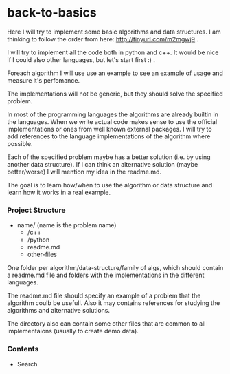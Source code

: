 # back-to-basics


Here I will try to implement some basic algorithms and data structures.
I am thinking to follow the order from here: http://tinyurl.com/m2mgwj9 .

I will try to implement all the code both in python and c++.
It would be nice if I could also other languages, but let's start first :) .

Foreach algorithm I will use use an example to see an example of usage
and measure it's perfomance.

The implementations will not be generic, but they should solve the
specified problem.


In most of the programming languages the algorithms are already builtin in
the languages. When we write actual code makes sense to use the official
implementations or ones from well known external packages. I will try to
add references to the language implementations of the algorithm where possible.

Each of the specified problem maybe has a better
solution (i.e. by using another data structure). If I can think an alternative
solution (maybe better/worse) I will mention my idea in the readme.md.

The goal is to learn how/when to use the algorithm or data structure and
learn how it works in a real example.

### Project Structure

- name/ (name is the problem name)
    - /c++
    - /python
    - readme.md
    - other-files

One folder per algorithm/data-structure/family of algs, which should contain
a readme.md file and folders with the implementations in the different
languages.

The readme.md file should specify an example of a problem that the algorithm
coulb be usefull.
Also it may contains references for studying the algorithms and alternative
solutions.

The directory also can contain some other files that are common to all
implementaions (usually to create demo data).

### Contents

- Search


